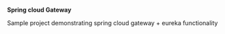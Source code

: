**Spring cloud Gateway**
  
  Sample project demonstrating spring cloud gateway + eureka functionality 